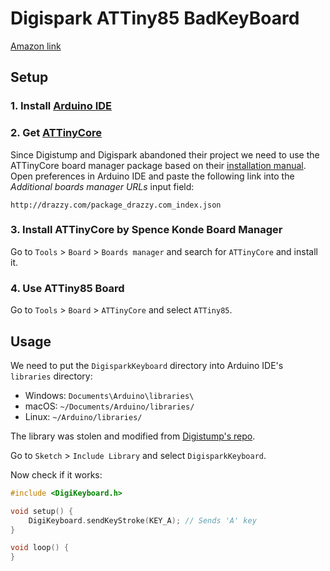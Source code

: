 # Digispark ATTiny85 BadKeyBoard
[Amazon link](https://www.amazon.de/-/en/AZDelivery-Digispark-Rev-3-Kickstarter/dp/B076KVKHH1?crid=39C8OK2WRQMGY&dib=eyJ2IjoiMSJ9.RWgN6LjMAahvh3dKhwTqxlc7_awgEnFYRj4LxNiTYUA1LPZz82cT7JALDszVmtwXLL87JsfNdNrZxFIYgD5O465_08dscdYk_GHI4a5IteVhb35sJKE4dRcMUDhtw6as5hOi7aRwi1p02gKKMHNy1c2tKqqmotLOulRxWhGTY6hkw75gxzWlVavPwzPQC142FVwSuJ8XxRmtJYSxg18j8gftO2MEipdUYQsZrO-u__I.rUFJ36HWC5KflD6XVeHNqK9IQHSlm0CMaCgzj7SYgo0&dib_tag=se&keywords=digispark%2Battiny85&qid=1741012321&sprefix=digispark%2Bat%2Caps%2C184&sr=8-4&th=1)

## Setup

### 1. Install [Arduino IDE](https://www.arduino.cc/en/software)

### 2. Get [ATTinyCore](https://github.com/SpenceKonde/ATTinyCore/tree/v2.0.0-devThis-is-the-head-submit-PRs-against-this)
Since Digistump and Digispark abandoned their project we need to use the ATTinyCore board manager package based on their [installation manual](https://github.com/SpenceKonde/ATTinyCore/blob/v2.0.0-devThis-is-the-head-submit-PRs-against-this/Installation.md).
Open preferences in Arduino IDE and paste the following link into the _Additional boards manager URLs_ input field:
```
http://drazzy.com/package_drazzy.com_index.json
```

### 3. Install ATTinyCore by Spence Konde Board Manager
Go to `Tools` > `Board` > `Boards manager` and search for `ATTinyCore` and install it.

### 4. Use ATTiny85 Board
Go to `Tools` > `Board` > `ATTinyCore` and select `ATTiny85`.


## Usage
We need to put the `DigisparkKeyboard` directory into Arduino IDE's `libraries` directory:
- Windows: `Documents\Arduino\libraries\`
- macOS: `~/Documents/Arduino/libraries/`
- Linux: `~/Arduino/libraries/`

The library was stolen and modified from [Digistump's repo](https://github.com/digistump/DigisparkArduinoIntegration/tree/master/libraries/DigisparkKeyboard).

Go to `Sketch` > `Include Library` and select `DigisparkKeyboard`.

Now check if it works:
``` c
#include <DigiKeyboard.h>

void setup() {
    DigiKeyboard.sendKeyStroke(KEY_A); // Sends 'A' key
}

void loop() {
}
```
